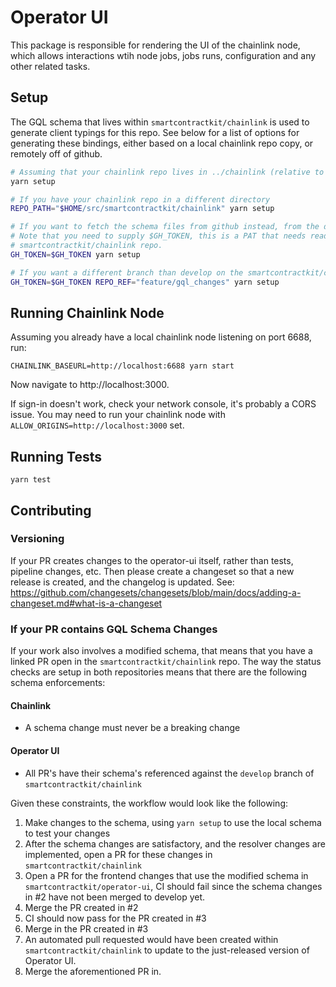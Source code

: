 # Operator UI

This package is responsible for rendering the UI of the chainlink node, which allows interactions wtih node jobs, jobs runs, configuration and any other related tasks.

## Setup

The GQL schema that lives within `smartcontractkit/chainlink` is used to generate client typings for this repo. See below for a list of options for generating these bindings, either based on a local chainlink repo copy, or remotely off of github.

```sh
# Assuming that your chainlink repo lives in ../chainlink (relative to this git repo root)
yarn setup

# If you have your chainlink repo in a different directory
REPO_PATH="$HOME/src/smartcontractkit/chainlink" yarn setup

# If you want to fetch the schema files from github instead, from the develop branch
# Note that you need to supply $GH_TOKEN, this is a PAT that needs read access to the
# smartcontractkit/chainlink repo.
GH_TOKEN=$GH_TOKEN yarn setup

# If you want a different branch than develop on the smartcontractkit/chainlink repo
GH_TOKEN=$GH_TOKEN REPO_REF="feature/gql_changes" yarn setup
```

## Running Chainlink Node

Assuming you already have a local chainlink node listening on port 6688, run:

```
CHAINLINK_BASEURL=http://localhost:6688 yarn start
```

Now navigate to http://localhost:3000.

If sign-in doesn't work, check your network console, it's probably a CORS issue. You may need to run your chainlink node with `ALLOW_ORIGINS=http://localhost:3000` set.

## Running Tests

```
yarn test
```

## Contributing

### Versioning

If your PR creates changes to the operator-ui itself, rather than tests, pipeline changes, etc. Then please create a changeset so that a new release is created, and the changelog is updated. See: https://github.com/changesets/changesets/blob/main/docs/adding-a-changeset.md#what-is-a-changeset

### If your PR contains GQL Schema Changes

If your work also involves a modified schema, that means that you have a linked PR open in the `smartcontractkit/chainlink` repo. The way the status checks are setup in both repositories means that there are the following schema enforcements:

#### Chainlink

- A schema change must never be a breaking change

#### Operator UI

- All PR's have their schema's referenced against the `develop` branch of `smartcontractkit/chainlink`

Given these constraints, the workflow would look like the following:

1. Make changes to the schema, using `yarn setup` to use the local schema to test your changes
2. After the schema changes are satisfactory, and the resolver changes are implemented, open a PR for these changes in `smartcontractkit/chainlink`
3. Open a PR for the frontend changes that use the modified schema in `smartcontractkit/operator-ui`, CI should fail since the schema changes in #2 have not been merged to develop yet.
4. Merge the PR created in #2
5. CI should now pass for the PR created in #3
6. Merge in the PR created in #3
7. An automated pull requested would have been created within `smartcontractkit/chainlink` to update to the just-released version of Operator UI.
8. Merge the aforementioned PR in.

